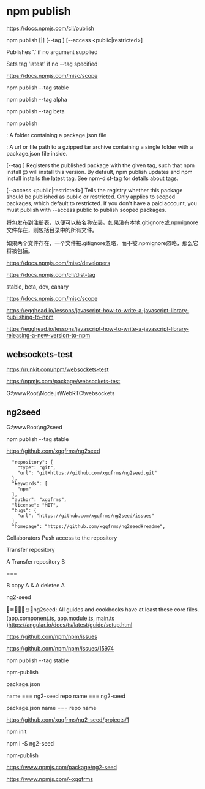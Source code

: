 # npm publish


https://docs.npmjs.com/cli/publish


npm publish [<tarball>|<folder>] [--tag <tag>] [--access <public|restricted>]

Publishes '.' if no argument supplied

Sets tag 'latest' if no --tag specified


https://docs.npmjs.com/misc/scope



npm publish --tag stable


npm publish --tag alpha

npm publish --tag beta

npm publish


<folder>: A folder containing a package.json file

<tarball>: A url or file path to a gzipped tar archive containing a single folder with a package.json file inside.

[--tag <tag>] Registers the published package with the given tag, such that npm install <name>@<tag> will install this version. By default, npm publish updates and npm install installs the latest tag. See npm-dist-tag for details about tags.

[--access <public|restricted>] Tells the registry whether this package should be published as public or restricted. Only applies to scoped packages, which default to restricted. If you don't have a paid account, you must publish with --access public to publish scoped packages.






将包发布到注册表，以便可以按名称安装。如果没有本地.gitignore或.npmignore文件存在，则包括目录中的所有文件。

如果两个文件存在，一个文件被.gitignore忽略，而不被.npmignore忽略，那么它将被包括。


https://docs.npmjs.com/misc/developers





https://docs.npmjs.com/cli/dist-tag



stable, beta, dev, canary


https://docs.npmjs.com/misc/scope








https://egghead.io/lessons/javascript-how-to-write-a-javascript-library-publishing-to-npm


https://egghead.io/lessons/javascript-how-to-write-a-javascript-library-releasing-a-new-version-to-npm



## websockets-test

https://runkit.com/npm/websockets-test

https://npmjs.com/package/websockets-test



G:\wwwRoot\Node.js\WebRTC\websockets











## ng2seed


G:\wwwRoot\ng2seed


npm publish --tag stable





https://github.com/xgqfrms/ng2seed

```
  "repository": {
    "type": "git",
    "url": "git+https://github.com/xgqfrms/ng2seed.git"
  },
  "keywords": [
    "npm"
  ],
  "author": "xgqfrms",
  "license": "MIT",
  "bugs": {
    "url": "https://github.com/xgqfrms/ng2seed/issues"
  },
  "homepage": "https://github.com/xgqfrms/ng2seed#readme",
```





Collaborators Push access to the repository


Transfer repository



A Transfer repository B

===

B copy A & A deletee A







ng2-seed

🎅❄🎄🎁🔀⛄🔔ng2seed: All guides and cookbooks have at least these core files. (app.component.ts, app.module.ts, main.ts )https://angular.io/docs/ts/latest/guide/setup.html




https://github.com/npm/npm/issues




https://github.com/npm/npm/issues/15974





npm publish --tag stable


















npm-publish

package.json

name === ng2-seed
repo name === ng2-seed




package.json name === repo name

https://github.com/xgqfrms/ng2-seed/projects/1




npm init


npm i -S ng2-seed





npm-publish


https://www.npmjs.com/package/ng2-seed



https://www.npmjs.com/~xgqfrms














